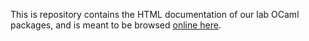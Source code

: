 This is repository contains the HTML documentation of our lab OCaml packages,
and is meant to be browsed [online here](https://hennequin-lab.github.io/docs).
